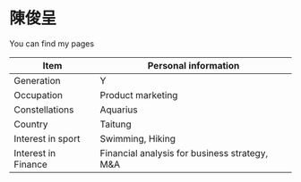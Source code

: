 # 陳俊呈

You can find my pages

|Item|Personal information|
|----|----|
|Generation|Y|
|Occupation|Product marketing|
|Constellations|Aquarius|
|Country|Taitung|
|Interest in sport|Swimming, Hiking|
|Interest in Finance|Financial analysis for business strategy, M&A|
